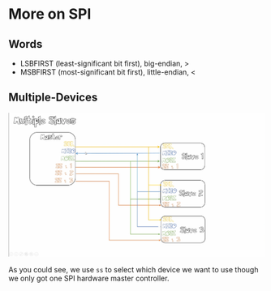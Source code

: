 # More on SPI

## Words

* LSBFIRST \(least-significant bit first\), big-endian, &gt;
* MSBFIRST \(most-significant bit first\), little-endian, &lt;

## Multiple-Devices

![](../../.gitbook/assets/spi-devices.png)

As you could see, we use `ss` to select which device we want to use though we only got one SPI hardware master controller.

